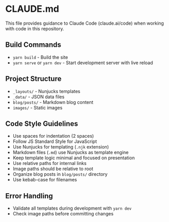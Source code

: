 # CLAUDE.md

This file provides guidance to Claude Code (claude.ai/code) when working with code in this repository.

## Build Commands
- `yarn build` - Build the site
- `yarn serve` or `yarn dev` - Start development server with live reload

## Project Structure
- `_layouts/` - Nunjucks templates
- `_data/` - JSON data files
- `blog/posts/` - Markdown blog content
- `images/` - Static images

## Code Style Guidelines
- Use spaces for indentation (2 spaces)
- Follow JS Standard Style for JavaScript
- Use Nunjucks for templating (`.njk` extension)
- Markdown files (`.md`) use Nunjucks as template engine
- Keep template logic minimal and focused on presentation
- Use relative paths for internal links
- Image paths should be relative to root
- Organize blog posts in `blog/posts/` directory
- Use kebab-case for filenames

## Error Handling
- Validate all templates during development with `yarn dev`
- Check image paths before committing changes